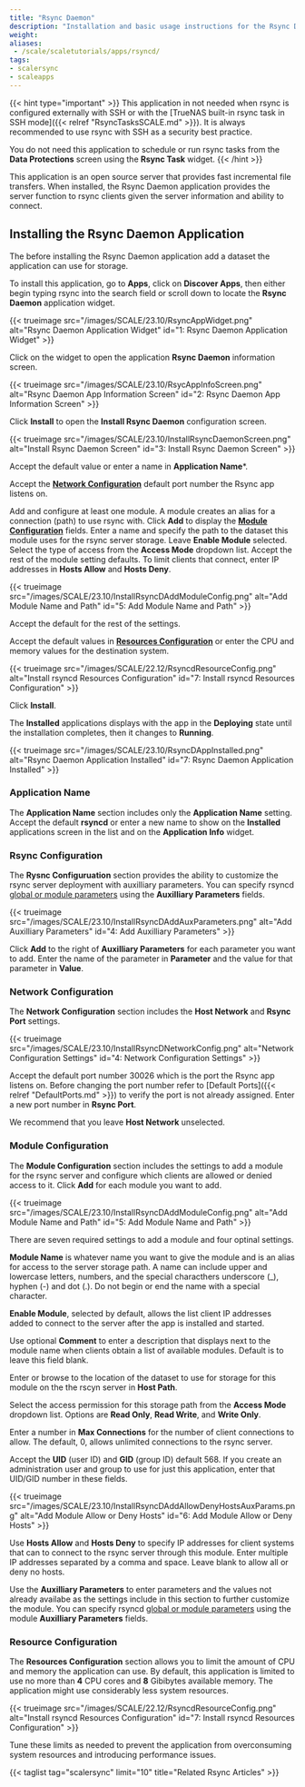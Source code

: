 ```yaml
---
title: "Rsync Daemon"
description: "Installation and basic usage instructions for the Rsync Daemon application."
weight:
aliases:
 - /scale/scaletutorials/apps/rsyncd/
tags:
- scalersync
- scaleapps
---
```


{{< hint type="important" >}}
This application in not needed when rsync is configured externally with SSH or with the [TrueNAS built-in rsync task in SSH mode]({{< relref "RsyncTasksSCALE.md" >}}).
It is always recommended to use rsync with SSH as a security best practice.

You do not need this application to schedule or run rsync tasks from the **Data Protections** screen using the **Rsync Task** widget.
{{< /hint >}}

This application is an open source server that provides fast incremental file transfers. 
When installed, the Rsync Daemon application provides the server function to rsync clients given the server information and ability to connect.

## Installing the Rsync Daemon Application 
The before installing the Rsync Daemon application add a dataset the application can use for storage. 

To install this application, go to **Apps**, click on **Discover Apps**, then either begin typing rsync into the search field or scroll down to locate the **Rsync Daemon** application widget.

{{< trueimage src="/images/SCALE/23.10/RsyncAppWidget.png" alt="Rsync Daemon Application Widget" id="1: Rsync Daemon Application Widget" >}}

Click on the widget to open the application **Rsync Daemon** information screen.

{{< trueimage src="/images/SCALE/23.10/RsycAppInfoScreen.png" alt="Rsync Daemon App Information Screen" id="2: Rsync Daemon App Information Screen" >}}

Click **Install** to open the **Install Rsync Daemon** configuration screen.

{{< trueimage src="/images/SCALE/23.10/InstallRsyncDaemonScreen.png" alt="Install Rsync Daemon Screen" id="3: Install Rsync Daemon Screen" >}}

Accept the default value or enter a name in **Application Name***. 

Accept the **[Network Configuration](#network-configuration)** default port number the Rsync app listens on. 

Add and configure at least one module. 
A module creates an alias for a connection (path) to use rsync with. 
Click **Add** to display the **[Module Configuration](#module-configuration)** fields. 
Enter a name and specify the path to the dataset this module uses for the rsync server storage. 
Leave **Enable Module** selected. 
Select the type of access from the **Access Mode** dropdown list. 
Accept the rest of the module setting defaults.
To limit clients that connect, enter IP addresses in **Hosts Allow** and **Hosts Deny**.

{{< trueimage src="/images/SCALE/23.10/InstallRsyncDAddModuleConfig.png" alt="Add Module Name and Path" id="5: Add Module Name and Path" >}}  

Accept the default for the rest of the settings.

Accept the default values in **[Resources Configuration](#resource-configuration)** or enter the CPU and memory values for the destination system.

{{< trueimage src="/images/SCALE/22.12/RsyncdResourceConfig.png" alt="Install rsyncd Resources Configuration" id="7: Install rsyncd Resources Configuration" >}}

Click **Install**.

The **Installed** applications displays with the app in the **Deploying** state until the installation completes, then it changes to **Running**.

{{< trueimage src="/images/SCALE/23.10/RsyncDAppInstalled.png" alt="Rsync Daemon Application Installed" id="7: Rsync Daemon Application Installed" >}} 

### Application Name
The **Application Name** section includes only the **Application Name** setting. Accept the default **rsyncd** or enter a new name to show on the **Installed** applications screen in the list and on the **Application Info** widget.

### Rsync Configuration
The **Rysnc Configuruation** section provides the ability to customize the rsync server deployment with auxilliary parameters.
You can specify rsyncd [global or module parameters](https://www.samba.org/ftp/rsync/rsyncd.conf.html) using the **Auxilliary Parameters** fields.

{{< trueimage src="/images/SCALE/23.10/InstallRsyncDAddAuxParameters.png" alt="Add Auxilliary Parameters" id="4: Add Auxilliary Parameters" >}} 

Click **Add** to the right of **Auxilliary Parameters** for each parameter you want to add. 
Enter the name of the parameter in **Parameter** and the value for that parameter in **Value**. 

### Network Configuration
The **Network Configuration** section includes the **Host Network** and **Rsync Port** settings.

{{< trueimage src="/images/SCALE/23.10/InstallRsyncDNetworkConfig.png" alt="Network Configuration Settings" id="4: Network Configuration Settings" >}} 

Accept the default port number 30026 which is the port the Rsync app listens on. 
Before changing the port number refer to [Default Ports]({{< relref "DefaultPorts.md" >}}) to verify the port is not already assigned. Enter a new port number in **Rsync Port**. 

We recommend that you leave **Host Network** unselected. 

### Module Configuration

The **Module Configuration** section includes the settings to add a module for the rsync server and configure which clients are allowed or denied access to it.
Click **Add** for each module you want to add.

{{< trueimage src="/images/SCALE/23.10/InstallRsyncDAddModuleConfig.png" alt="Add Module Name and Path" id="5: Add Module Name and Path" >}}  

There are seven required settings to add a module and four optinal settings.

**Module Name** is whatever name you want to give the module and is an alias for access to the server storage path. 
A name can include upper and lowercase letters, numbers, and the special characthers underscore (_), hyphen (-) and dot (.). 
Do not begin or end the name with a special character.

**Enable Module**, selected by default, allows the list client IP addresses added to connect to the server after the app is installed and started.

Use optional **Comment** to enter a description that displays next to the module name when clients obtain a list of available modules. 
Default is to leave this field blank.

Enter or browse to the location of the dataset to use for storage for this module on the the rscyn server in **Host Path**.

Select the access permission for this storage path from the **Access Mode** dropdown list. Options are **Read Only**, **Read Write**, and **Write Only**.

Enter a number in **Max Connections** for the number of client connections to allow. The default, 0, allows unlimited connections to the rsync server. 

Accept the **UID** (user ID) and **GID** (group ID) default 568. If you create an administration user and group to use for just this application, enter that UID/GID number in these fields.

{{< trueimage src="/images/SCALE/23.10/InstallRsyncDAddAllowDenyHostsAuxParams.png" alt="Add Module Allow or Deny Hosts" id="6: Add Module Allow or Deny Hosts" >}} 

Use **Hosts Allow** and **Hosts Deny** to specify IP addresses for client systems that can to connect to the rsync server through this module. 
Enter multiple IP addresses separated by a comma and space. 
Leave blank to allow all or deny no hosts.

Use the **Auxilliary Parameters** to enter parameters and the values not already availabe as the settings include in this section to further customize the module. 
You can specify rsyncd [global or module parameters](https://www.samba.org/ftp/rsync/rsyncd.conf.html) using the module **Auxilliary Parameters** fields.

### Resource Configuration

The **Resources Configuration** section allows you to limit the amount of CPU and memory the application can use. 
By default, this application is limited to use no more than **4** CPU cores and **8** Gibibytes available memory.
The application might use considerably less system resources.

{{< trueimage src="/images/SCALE/22.12/RsyncdResourceConfig.png" alt="Install rsyncd Resources Configuration" id="7: Install rsyncd Resources Configuration" >}}

Tune these limits as needed to prevent the application from overconsuming system resources and introducing performance issues.

{{< taglist tag="scalersync" limit="10" title="Related Rsync Articles" >}}

